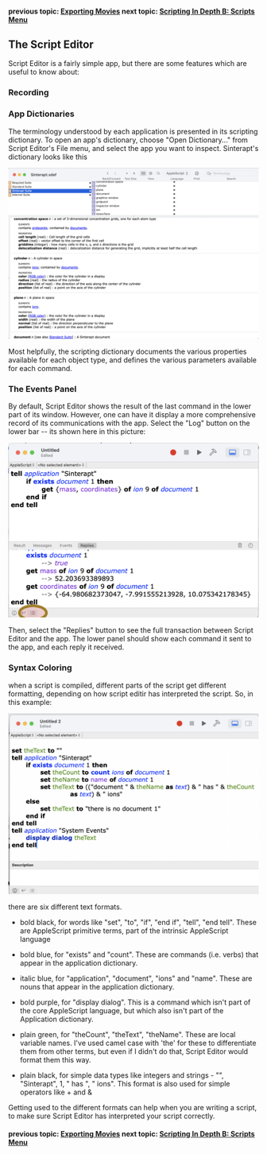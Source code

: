 #### previous topic: [Exporting Movies](Movies.md)  next topic: [Scripting In Depth B: Scripts Menu](ScriptsMenu.md)

## The Script Editor

Script Editor is a fairly simple app, but there are some features which are useful to know about:

### Recording

### App Dictionaries

The terminology understood by each application is presented in its scripting dictionary.  To open an app's dictionary, choose "Open Dictionary..." from Script Editor's File menu, and select the app you want to inspect.  Sinterapt's dictionary looks like this

![image](../images/ScriptingDictionary.png "The Sinterapt scripting dictionary open in Script Editor")

Most helpfully, the scripting dictionary documents the various properties available for each object type, and defines the various parameters available for each command.

### The Events Panel

By default, Script Editor shows the result of the last command in the lower part of its window.  However, one can have it display a more comprehensive record of its communications with the app.  Select the "Log" button on the lower bar -- its shown here in this picture:

![image](../images/ScriptEditorLogButton.png "The Log Button in Script Editor")

Then, select the "Replies" button to see the full transaction between Script Editor and the app.  The lower panel should show each command it sent to the app, and each reply it received.

### Syntax Coloring

when a script is compiled, different parts of the script get different formatting, depending on how script editir has interpreted the script.  So, in this example:

![image](../images/ScriptEditorSyntaxHighlighting.png "A Script Editor window showing syntax highlighting")

there are six different text formats.  

- bold black, for words like "set", "to", "if", "end if", "tell", "end tell".  These are AppleScript primitive terms, part of the intrinsic AppleScript language

- bold blue, for "exists" and "count".  These are commands (i.e. verbs) that appear in the application dictionary.  

- italic blue, for "application", "document", "ions" and "name".  These are nouns that appear in the application dictionary.  

- bold purple, for "display dialog". This is a command which isn't part of the core AppleScript language, but which also isn't part of the Application dictionary.  

- plain green, for "theCount", "theText", "theName". These are local variable names.  I've used camel case with 'the' for these to differentiate them from other terms, but even if I didn't do that, Script Editor would format them this way.

- plain black, for simple data types like integers and strings - "", "Sinterapt", 1, " has ", " ions".  This format is also used for simple operators like + and & 

Getting used to the different formats can help when you are writing a script, to make sure Script Editor has interpreted your script correctly.



#### previous topic: [Exporting Movies](Movies.md)  next topic: [Scripting In Depth B: Scripts Menu](ScriptsMenu.md)

